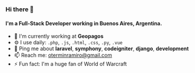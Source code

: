 ### Hi there 👋


#### I'm a Full-Stack Developer working in Buenos Aires, Argentina.

- 🏢 I'm currently working at **Geopagos**
- ⚙️ I use daily: `.php`, `.js`, `.html`, `.css`, `.py`, `.vue`
- 💬 Ping me about **laravel**, **symphony**, **codeigniter**, **django**, **development**
- 📫 Reach me: [oterminramiro@gmail.com](oterminramiro@gmail.com)
- ⚡️ Fun fact: I'm a huge fan of World of Warcraft
